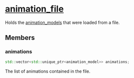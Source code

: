 # [animation_file](animation_file.hpp)

Holds the [animation_models](animation_model.md) that were loaded from a file.

## Members

### animations

```cpp
std::vector<std::unique_ptr<animation_model>> animations;
```

The list of animations contained in the file.